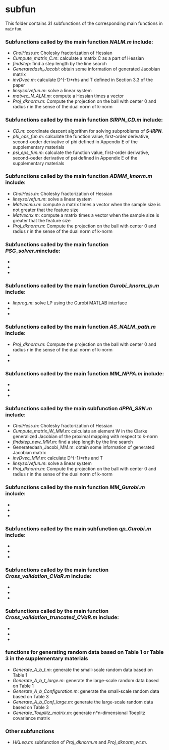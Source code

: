 # subfun
This folder contains 31 subfunctions of the corresponding main functions in `mainfun`.
### Subfunctions called by the main function *NALM.m* include: 
  - *CholHess.m*:  Cholesky fractorization of Hessian
  - *Cumpute_matrix_C.m*: calculate a matrix C as a part of Hessian
  - *findstep*: find a step length by the line search
  - *Generatedash_Jacobi*: obtain some information of generated Jacobian matrix
  - *invDvec.m*: calculate D^{-1}*rhs and T defined in Section 3.3 of the paper
  - *linsysolvefun.m*: solve a linear system
  - *matvec_N_ALM.m*: compute a Hessian times a vector
  - *Proj_dknorm.m*: Compute the projection on the ball with center 0 and radius r in the sense of the dual norm of k-norm
### Subfunctions called by the main function *SIRPN_CD.m* include: 
  - *CD.m*: coordinate descent algorithm for solving subproblems of ***S-IRPN***.
  - *phi_eps_fun.m*: calculate the function value, first-order derivative, second-oeder derivative of phi defined in Appendix E of the supplementary materials
  - *psi_eps_fun.m*: calculate the function value, first-order derivative, second-oeder derivative of psi defined in Appendix E of the supplementary materials
### Subfunctions called by the main function *ADMM_knorm.m* include: 
  - *CholHess.m*:  Cholesky fractorization of Hessian
  - *linsysolvefun.m*: solve a linear system 
  - *Matvecmu.m*: compute a matrix times a vector when the sample size is not greater that the feature size
  - *Matvecnx.m*: compute a matrix times a vector when the sample size is greater that the feature size
  - *Proj_dknorm.m*: Compute the projection on the ball with center 0 and radius r in the sense of the dual norm of k-norm


### Subfunctions called by the main function *PSG_solver.m*include: 
  - 
  -
  -
### Subfunctions called by the main function *Gurobi_knorm_lp.m* include: 
  - *linprog.m*: solve LP using the Gurobi MATLAB interface
  -
  -
### Subfunctions called by the main function *AS_NALM_path.m* include: 
  - *Proj_dknorm.m*: Compute the projection on the ball with center 0 and radius r in the sense of the dual norm of k-norm
  -
  -
### Subfunctions called by the main function *MM_NPPA.m* include: 
  - 
  -
  -
### Subfunctions called by the main subfunction *dPPA_SSN.m* include: 
  - *CholHess.m*:  Cholesky fractorization of Hessian 
  - *Cumpute_matrix_W_MM.m*: calculate an element W in the Clarke generalized Jacobian of the proximal mapping with respect to k-norm
  - *findstep_new_MM.m*: find a step length by the line search
  - Generatedash_Jacobi_MM.m: obtain some information of generated Jacobian matrix
  - *invDvec_MM.m*: calculate D^{-1}*rhs and T 
  - *linsysolvefun.m*: solve a linear system
  - *Proj_dknorm.m*: Compute the projection on the ball with center 0 and radius r in the sense of the dual norm of k-norm
### Subfunctions called by the main function *MM_Gurobi.m* include: 
  - 
  -
  -
### Subfunctions called by the main subfunction *qp_Gurobi.m* include:
  - 
  -
  -
### Subfunctions called by the main function *Cross_validation_CVaR.m* include:  
  - 
  -
  -
### Subfunctions called by the main function *Cross_validation_truncated_CVaR.m* include:  
  - 
  -
  -
  
  
  
### functions for generating random data based on Table 1 or Table 3 in the supplementary materials
  - *Generate_A_b_t.m*: generate the small-scale random data based on Table 1 
  - *Generate_A_b_t_large.m*: generate the large-scale random data based on Table 1 
  - *Generate_A_b_Configuration.m*: generate the small-scale random data based on Table 3
  - *Generate_A_b_Conf_large.m*: generate the large-scale random data based on Table 3 
  - *Generate_Toeplitz_matrix.m*: generate n*n-dimensional Toeplitz covariance matrix
### Other subfunctions
  - *HKLeq.m*: subfunction of *Proj_dknorm.m* and *Proj_dknorm_wt.m*.
 

